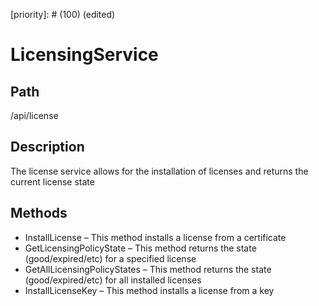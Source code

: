[title]: # (Licensing Service)
[tags]: # (Console and Internal Services)
[priority]: # (100) (edited) 
# LicensingService

## Path

/api/license

## Description

The license service allows for the installation of licenses and returns the current license state

## Methods

* InstallLicense – This method installs a license from a certificate
* GetLicensingPolicyState – This method returns the state (good/expired/etc) for a specified license
* GetAllLicensingPolicyStates – This method returns the state (good/expired/etc) for all installed licenses
* InstallLicenseKey – This method installs a license from a key
